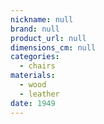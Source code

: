 ```yaml
---
nickname: null
brand: null
product_url: null
dimensions_cm: null
categories:
  - chairs
materials:
  - wood
  - leather
date: 1949
---
```



